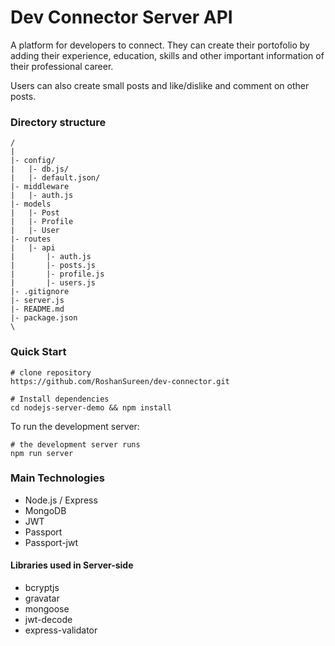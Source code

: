 
#  Dev Connector Server API
A platform for developers to connect. They can create their portofolio by adding their experience, education, skills and other important information of their professional career.

Users can also create small posts and like/dislike and comment on other posts.

### Directory structure
```
/
|
|- config/
|   |- db.js/
|   |- default.json/
|- middleware
|   |- auth.js
|- models
|   |- Post
|   |- Profile
|   |- User
|- routes
|   |- api
|       |- auth.js
|       |- posts.js
|       |- profile.js
|       |- users.js
|- .gitignore
|- server.js
|- README.md
|- package.json
\
```

### Quick Start
```
# clone repository
https://github.com/RoshanSureen/dev-connector.git

# Install dependencies
cd nodejs-server-demo && npm install
```
To run the development server:
```
# the development server runs
npm run server
```
### Main Technologies
 - Node.js / Express
 - MongoDB
 - JWT
 - Passport
 - Passport-jwt
#### Libraries used in Server-side
 - bcryptjs
 - gravatar
 - mongoose
 - jwt-decode
 - express-validator

